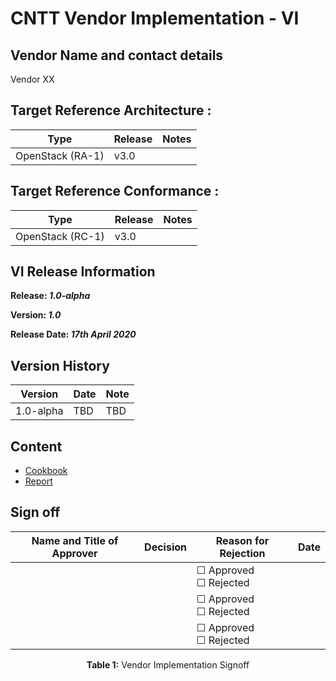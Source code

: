 # CNTT Vendor Implementation - VI

## Vendor Name and contact details
Vendor XX

## Target Reference Architecture :
|   Type          | Release  | Notes
|--------------------------------|--------------------------------|-------------------------------|
| OpenStack (RA-1) |  v3.0   |   |

## Target Reference Conformance :
|   Type          | Release  | Notes
|--------------------------------|--------------------------------|-------------------------------|
| OpenStack (RC-1) |  v3.0   |   |

## VI Release Information

**Release: _1.0-alpha_**

**Version: _1.0_**

**Release Date: _17th April 2020_**

## Version History

| Version | Date | Note
| --- | --- | --- |
| 1.0-alpha | TBD | TBD|

## Content
* [Cookbook](./cookbook.md)
* [Report](./report.md)

## Sign off
|   Name and Title of Approver   |   Decision       |    Reason for Rejection      |     Date     |
|--------------------------------|------------------|------------------------------|--------------|
|                                |                  |      &#9744; Approved <br> &#9744; Rejected  |              |
|                                |                  |      &#9744; Approved <br> &#9744; Rejected  |              |
|                                |                  |      &#9744; Approved <br> &#9744; Rejected  |              |
<p align="center"><b>Table 1:</b> Vendor Implementation Signoff</p>
